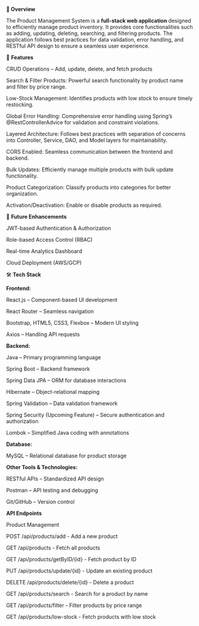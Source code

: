 **🚀 Overview**

The Product Management System is a **full-stack web application** designed to efficiently manage product inventory. It provides core functionalities such as adding, updating, deleting, searching, and filtering products. The application follows best practices for data validation, error handling, and RESTful API design to ensure a seamless user experience.

🔹 **Features**

CRUD Operations – Add, update, delete, and fetch products

Search & Filter Products: Powerful search functionality by product name and filter by price range.

Low-Stock Management: Identifies products with low stock to ensure timely restocking.

Global Error Handling: Comprehensive error handling using Spring’s @RestControllerAdvice for validation and constraint violations.

Layered Architecture: Follows best practices with separation of concerns into Controller, Service, DAO, and Model layers for maintainability.

CORS Enabled: Seamless communication between the frontend and backend.

Bulk Updates: Efficiently manage multiple products with bulk update functionality.

Product Categorization: Classify products into categories for better organization.

Activation/Deactivation: Enable or disable products as required.

🔮 **Future Enhancements**

JWT-based Authentication & Authorization

Role-based Access Control (RBAC)

Real-time Analytics Dashboard

Cloud Deployment (AWS/GCP)

🛠 **Tech Stack**

**Frontend:**

React.js – Component-based UI development

React Router – Seamless navigation

Bootstrap, HTML5, CSS3, Flexbox – Modern UI styling

Axios – Handling API requests

**Backend:**

Java – Primary programming language

Spring Boot – Backend framework

Spring Data JPA – ORM for database interactions

Hibernate – Object-relational mapping

Spring Validation – Data validation framework

Spring Security (Upcoming Feature) – Secure authentication and authorization

Lombok – Simplified Java coding with annotations

**Database:**

MySQL – Relational database for product storage

**Other Tools & Technologies:**

RESTful APIs – Standardized API design

Postman – API testing and debugging

Git/GitHub – Version control

**API Endpoints**

Product Management

POST /api/products/add - Add a new product

GET /api/products - Fetch all products

GET /api/products/getByID/{id} - Fetch product by ID

PUT /api/products/update/{id} - Update an existing product

DELETE /api/products/delete/{id} - Delete a product

GET /api/products/search - Search for a product by name

GET /api/products/filter - Filter products by price range

GET /api/products/low-stock - Fetch products with low stock
